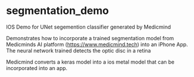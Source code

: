 # segmentation_demo

IOS Demo for UNet segemention classifier generated by Medicmind

Demonstrates how to incorporate a trained segmentation model from Medicminds AI platform (https://www.medicmind.tech) into an iPhone App.
The neural network trained detects the optic disc in a retina

Medicmind converts a keras model into a ios metal model that can be incorporated into an app.

